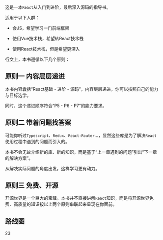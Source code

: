 这是一本`React`从入门到进阶，最后深入源码的指导书。

适用于以下人群：

- 会JS，希望学习一门前端框架

- 使用Vue技术栈，希望转React技术栈

- 使用React技术栈，但是希望更深入


行文上，本书遵循以下几个原则：

## 原则一 内容层层递进

本书内容囊括“React基础 - 进阶 - 源码”，内容层层递进，你可以按照自己的能力与目标选学。

同时，这个递进顺序符合“P5 - P6 - P7”的能力要求。

## 原则二 带着问题找答案

可能你听过`Typescript`、`Redux`、`React-Router`...，显然这些库是为了解决`React`使用过程中遇到的问题而引入的。

本书不会无故介绍新的库、新的知识，而是基于“上一章遇到的问题”引出“下一章的解决方案”。

从解决实际问题的角度出发，这样学习更有动力。

## 原则三 免费、开源

开源世界是一个巨大的宝藏。本书并不直接讲解`React`知识，而是将开源世界免费、高质量的知识按以上两个原则串联起来呈现在你面前。


## 路线图

23

